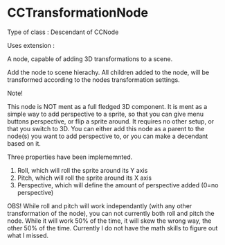CCTransformationNode
====================

Type of class  : Descendant of CCNode

Uses extension : <NONE>

A node, capable of adding 3D transformations to a scene.

Add the node to scene hierachy. All children added to the node, will be transformed according to the nodes transformation settings.

Note!

This node is NOT ment as a full fledged 3D component. It is ment as a simple way to add perspective to a sprite, so that you can give menu buttons perspective, or flip a sprite around.
It requires no other setup, or that you switch to 3D. You can either add this node as a parent to the node(s) you want to add perspective to, or you can make a decendant based on it.

Three properties have been implememnted.
1) Roll, which will roll the sprite around its Y axis
2) Pitch, which will roll the sprite around its X axis
3) Perspective, which will define the amount of perspective added (0=no perspective)

OBS!
While roll and pitch will work independantly (with any other transformation of the node), you can not currently both roll and pitch the node. While it will work 50% of the time, it will skew the wrong way, the other 50% of the time.
Currently I do not have the math skills to figure out what I missed.





